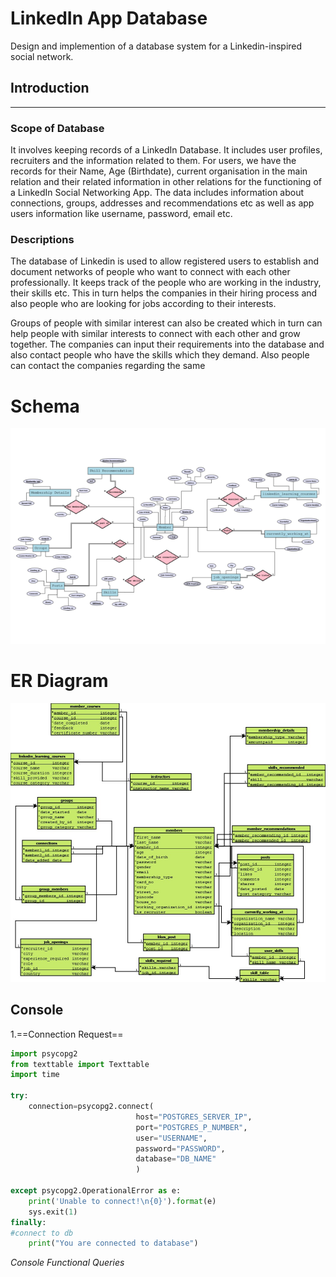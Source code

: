 # LinkedIn App Database
Design and implemention of a database system for a Linkedin-inspired social network.


## Introduction

--------------------------------------------------------------

### Scope of Database
It involves keeping records of a LinkedIn Database. It includes user profiles, recruiters and
the information related to them. For users, we have the records for their Name, Age
(Birthdate), current organisation in the main relation and their related information in other
relations for the functioning of a ​LinkedIn Social Networking App​. The data includes
information about connections, groups, addresses and recommendations etc as well as
app users information like username, password, email etc.


### Descriptions
The database of Linkedin is used to allow registered users to establish and document
networks of people who want to connect with each other professionally. It keeps track of
the people who are working in the industry, their skills etc. This in turn helps the
companies in their hiring process and also people who are looking for jobs according to
their interests. 

Groups of people with similar interest can also be created which in turn can help people
with similar interests to connect with each other and grow together.
The companies can input their requirements into the database and also contact people
who have the skills which they demand. Also people can contact the companies regarding
the same

# Schema
![](https://github.com/MukundKal/postgres-linkedin/blob/master/img/schema.PNG)

# ER Diagram
![](https://raw.githubusercontent.com/MukundKal/postgres-linkedin/master/img/final%20schema.jpeg)



## Console 


1.==Connection Request==
```python
import psycopg2
from texttable import Texttable
import time

try:
    connection=psycopg2.connect(
                            host="POSTGRES_SERVER_IP",
                            port="POSTGRES_P_NUMBER",
                            user="USERNAME",
                            password="PASSWORD",
                            database="DB_NAME"
                            )

except psycopg2.OperationalError as e:
    print('Unable to connect!\n{0}').format(e)
    sys.exit(1)
finally:
#connect to db 
    print("You are connected to database")

```

*Console Functional Queries*
